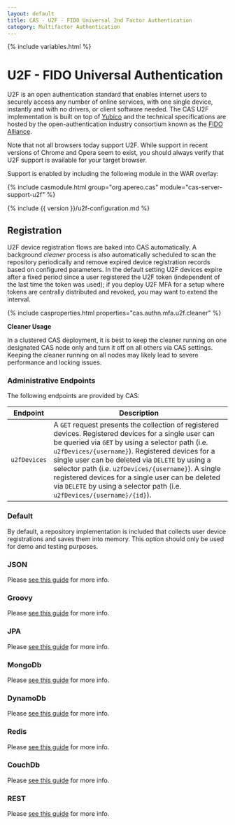 ```yaml
---
layout: default
title: CAS - U2F - FIDO Universal 2nd Factor Authentication
category: Multifactor Authentication
---
```


{% include variables.html %}

# U2F - FIDO Universal Authentication

U2F is an open authentication standard that enables internet users to securely 
access any number of online services, with one single device, instantly 
and with no drivers, or client software needed. The CAS U2F implementation 
is built on top of [Yubico](https://www.yubico.com/about/background/fido/) and 
the technical specifications are hosted by the open-authentication 
industry consortium known as the [FIDO Alliance](https://fidoalliance.org/).

Note that not all browsers today support U2F. While support in recent versions of Chrome and 
Opera seem to exist, you should always verify that U2F support is available for your target browser.

Support is enabled by including the following module in the WAR overlay:

{% include casmodule.html group="org.apereo.cas" module="cas-server-support-u2f" %}

{% include {{ version }}/u2f-configuration.md %}

## Registration

U2F device registration flows are baked into CAS automatically. A 
background *cleaner* process is also automatically scheduled to scan the 
repository periodically and remove expired device registration records 
based on configured parameters. In the default setting U2F devices
expire after a fixed period since a user registered the U2F token 
(independent of the last time the token was used); if you deploy U2F
MFA for a setup where tokens are centrally distributed and revoked, 
you may want to extend the interval.

{% include casproperties.html properties="cas.authn.mfa.u2f.cleaner" %}

<div class="alert alert-warning"><strong>Cleaner Usage</strong><p>In a 
clustered CAS deployment, it is best to keep the cleaner running on one designated 
CAS node only and turn it off on all others via CAS settings. Keeping the 
cleaner running on all nodes may likely lead to severe performance and locking issues.</p></div>

### Administrative Endpoints

The following endpoints are provided by CAS:
 
| Endpoint                  | Description
|---------------------------|------------------------------------------------
| `u2fDevices`  | A `GET` request presents the collection of registered devices. Registered devices for a single user can be queried via `GET` by using a selector path (i.e. `u2fDevices/{username}`). Registered devices for a single user can be deleted via `DELETE` by using a selector path (i.e. `u2fDevices/{username}`). A single registered devices for a single user can be deleted via `DELETE` by using a selector path (i.e. `u2fDevices/{username}/{id}`).

### Default

By default, a repository implementation is included that collects 
user device registrations and saves them into memory.
This option should only be used for demo and testing purposes.

### JSON
      
Please [see this guide](FIDO-U2F-Authentication-JSON.html) for more info.

### Groovy

Please [see this guide](FIDO-U2F-Authentication-Groovy.html) for more info.

### JPA

Please [see this guide](FIDO-U2F-Authentication-JPA.html) for more info.

### MongoDb

Please [see this guide](FIDO-U2F-Authentication-MongoDb.html) for more info.

### DynamoDb

Please [see this guide](FIDO-U2F-Authentication-DynamoDb.html) for more info.

### Redis

Please [see this guide](FIDO-U2F-Authentication-Redis.html) for more info.

### CouchDb

Please [see this guide](FIDO-U2F-Authentication-CouchDb.html) for more info.

### REST

Please [see this guide](FIDO-U2F-Authentication-Rest.html) for more info.
